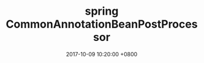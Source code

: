 ---
layout: post
title:  "spring CommonAnnotationBeanPostProcessor"
date:  2017-10-09 10:20:00 +0800
categories: spring
tags: spring
keywords: spring,web1992
---